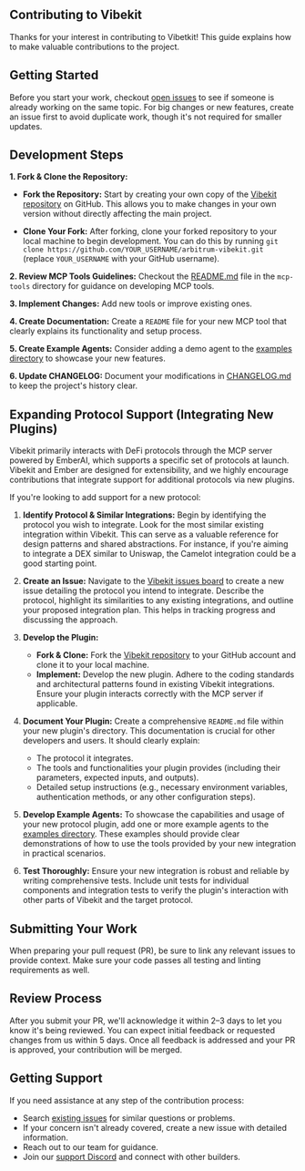 ## Contributing to Vibekit

Thanks for your interest in contributing to Vibetkit! This guide explains how to make valuable contributions to the project.

## Getting Started

Before you start your work, checkout [open issues](https://github.com/EmberAGI/arbitrum-vibekit/issues) to see if someone is already working on the same topic. For big changes or new features, create an issue first to avoid duplicate work, though it's not required for smaller updates.

## Development Steps

**1. Fork & Clone the Repository:**

- **Fork the Repository:** Start by creating your own copy of the [Vibekit repository](https://github.com/EmberAGI/arbitrum-vibekit) on GitHub. This allows you to make changes in your own version without directly affecting the main project.

- **Clone Your Fork:** After forking, clone your forked repository to your local machine to begin development. You can do this by running `git clone https://github.com/YOUR_USERNAME/arbitrum-vibekit.git` (replace `YOUR_USERNAME` with your GitHub username).

**2. Review MCP Tools Guidelines:** Checkout the [README.md](https://github.com/EmberAGI/arbitrum-vibekit/tree/main/typescript/lib/mcp-tools) file in the `mcp-tools` directory for guidance on developing MCP tools.

**3. Implement Changes:** Add new tools or improve existing ones.

**4. Create Documentation:** Create a `README` file for your new MCP tool that clearly explains its functionality and setup process.

**5. Create Example Agents:** Consider adding a demo agent to the [examples directory](https://github.com/EmberAGI/arbitrum-vibekit/tree/main/typescript/examples) to showcase your new features.

**6. Update CHANGELOG:** Document your modifications in [CHANGELOG.md](https://github.com/EmberAGI/arbitrum-vibekit/blob/main/CHANGELOG.md) to keep the project's history clear.

## Expanding Protocol Support (Integrating New Plugins)

Vibekit primarily interacts with DeFi protocols through the MCP server powered by EmberAI, which supports a specific set of protocols at launch. Vibekit and Ember are designed for extensibility, and we highly encourage contributions that integrate support for additional protocols via new plugins.

If you're looking to add support for a new protocol:

1.  **Identify Protocol & Similar Integrations:**
    Begin by identifying the protocol you wish to integrate. Look for the most similar existing integration within Vibekit. This can serve as a valuable reference for design patterns and shared abstractions. For instance, if you're aiming to integrate a DEX similar to Uniswap, the Camelot integration could be a good starting point.

2.  **Create an Issue:**
    Navigate to the [Vibekit issues board](https://github.com/EmberAGI/arbitrum-vibekit/issues) to create a new issue detailing the protocol you intend to integrate. Describe the protocol, highlight its similarities to any existing integrations, and outline your proposed integration plan. This helps in tracking progress and discussing the approach.

3.  **Develop the Plugin:**

    - **Fork & Clone:** Fork the [Vibekit repository](https://github.com/EmberAGI/arbitrum-vibekit) to your GitHub account and clone it to your local machine.
    - **Implement:** Develop the new plugin. Adhere to the coding standards and architectural patterns found in existing Vibekit integrations. Ensure your plugin interacts correctly with the MCP server if applicable.

4.  **Document Your Plugin:**
    Create a comprehensive `README.md` file within your new plugin's directory. This documentation is crucial for other developers and users. It should clearly explain:

    - The protocol it integrates.
    - The tools and functionalities your plugin provides (including their parameters, expected inputs, and outputs).
    - Detailed setup instructions (e.g., necessary environment variables, authentication methods, or any other configuration steps).

5.  **Develop Example Agents:**
    To showcase the capabilities and usage of your new protocol plugin, add one or more example agents to the [examples directory](https://github.com/EmberAGI/arbitrum-vibekit/tree/main/typescript/examples). These examples should provide clear demonstrations of how to use the tools provided by your new integration in practical scenarios.

6.  **Test Thoroughly:**
    Ensure your new integration is robust and reliable by writing comprehensive tests. Include unit tests for individual components and integration tests to verify the plugin's interaction with other parts of Vibekit and the target protocol.

## Submitting Your Work

When preparing your pull request (PR), be sure to link any relevant issues to provide context. Make sure your code passes all testing and linting requirements as well.

## Review Process

After you submit your PR, we'll acknowledge it within 2–3 days to let you know it's being reviewed. You can expect initial feedback or requested changes from us within 5 days. Once all feedback is addressed and your PR is approved, your contribution will be merged.

## Getting Support

If you need assistance at any step of the contribution process:

- Search [existing issues](https://github.com/EmberAGI/arbitrum-vibekit/issues) for similar questions or problems.
- If your concern isn't already covered, create a new issue with detailed information.
- Reach out to our team for guidance.
- Join our [support Discord](https://discord.com/invite/bgxWQ2fSBR) and connect with other builders.
